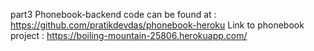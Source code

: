 part3 Phonebook-backend code can be found at : https://github.com/pratikdevdas/phonebook-heroku
Link to phonebook project : https://boiling-mountain-25806.herokuapp.com/